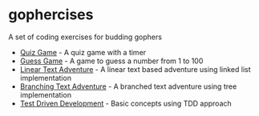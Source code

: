# gophercises

A set of coding exercises for budding gophers

* [Quiz Game](./quiz/) - A quiz game with a timer
* [Guess Game](./guess/) - A game to guess a number from 1 to 100
* [Linear Text Adventure](./linear-story/) - A linear text based adventure using linked list implementation
* [Branching Text Adventure](./branching-story/) - A branched text adventure using tree implementation
* [Test Driven Development](./TDD/) - Basic concepts using TDD approach